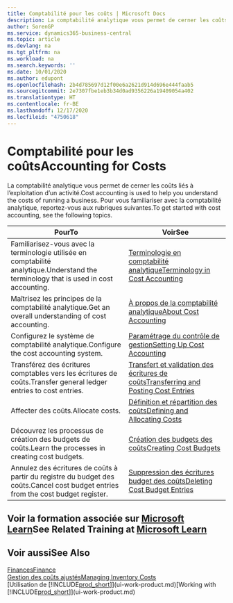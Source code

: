 ```yaml
---
title: Comptabilité pour les coûts | Microsoft Docs
description: La comptabilité analytique vous permet de cerner les coûts liés à l’exploitation d’un activié. Pour vous familiariser avec la comptabilité analytique, reportez-vous aux rubriques suivantes.
author: SorenGP
ms.service: dynamics365-business-central
ms.topic: article
ms.devlang: na
ms.tgt_pltfrm: na
ms.workload: na
ms.search.keywords: ''
ms.date: 10/01/2020
ms.author: edupont
ms.openlocfilehash: 2b4d785697d12f00e6a2621d914d696e444faab5
ms.sourcegitcommit: 2e7307fbe1eb3b34d0ad9356226a19409054a402
ms.translationtype: HT
ms.contentlocale: fr-BE
ms.lasthandoff: 12/17/2020
ms.locfileid: "4750618"
---
```

# <a name="accounting-for-costs"></a><span data-ttu-id="d4383-104">Comptabilité pour les coûts</span><span class="sxs-lookup"><span data-stu-id="d4383-104">Accounting for Costs</span></span>
<span data-ttu-id="d4383-105">La comptabilité analytique vous permet de cerner les coûts liés à l’exploitation d’un activité.</span><span class="sxs-lookup"><span data-stu-id="d4383-105">Cost accounting is used to help you understand the costs of running a business.</span></span> <span data-ttu-id="d4383-106">Pour vous familiariser avec la comptabilité analytique, reportez-vous aux rubriques suivantes.</span><span class="sxs-lookup"><span data-stu-id="d4383-106">To get started with cost accounting, see the following topics.</span></span>  

|<span data-ttu-id="d4383-107">Pour</span><span class="sxs-lookup"><span data-stu-id="d4383-107">To</span></span>|<span data-ttu-id="d4383-108">Voir</span><span class="sxs-lookup"><span data-stu-id="d4383-108">See</span></span>|  
|--------|---------|  
|<span data-ttu-id="d4383-109">Familiarisez-vous avec la terminologie utilisée en comptabilité analytique.</span><span class="sxs-lookup"><span data-stu-id="d4383-109">Understand the terminology that is used in cost accounting.</span></span>|[<span data-ttu-id="d4383-110">Terminologie en comptabilité analytique</span><span class="sxs-lookup"><span data-stu-id="d4383-110">Terminology in Cost Accounting</span></span>](finance-terminology-in-cost-accounting.md)|  
|<span data-ttu-id="d4383-111">Maîtrisez les principes de la comptabilité analytique.</span><span class="sxs-lookup"><span data-stu-id="d4383-111">Get an overall understanding of cost accounting.</span></span>|[<span data-ttu-id="d4383-112">À propos de la comptabilité analytique</span><span class="sxs-lookup"><span data-stu-id="d4383-112">About Cost Accounting</span></span>](finance-about-cost-accounting.md)|  
|<span data-ttu-id="d4383-113">Configurez le système de comptabilité analytique.</span><span class="sxs-lookup"><span data-stu-id="d4383-113">Configure the cost accounting system.</span></span>|[<span data-ttu-id="d4383-114">Paramétrage du contrôle de gestion</span><span class="sxs-lookup"><span data-stu-id="d4383-114">Setting Up Cost Accounting</span></span>](finance-set-up-cost-accounting.md)|  
|<span data-ttu-id="d4383-115">Transférez des écritures comptables vers les écritures de coûts.</span><span class="sxs-lookup"><span data-stu-id="d4383-115">Transfer general ledger entries to cost entries.</span></span>|[<span data-ttu-id="d4383-116">Transfert et validation des écritures de coûts</span><span class="sxs-lookup"><span data-stu-id="d4383-116">Transferring and Posting Cost Entries</span></span>](finance-transfer-and-post-cost-entries.md)|  
|<span data-ttu-id="d4383-117">Affecter des coûts.</span><span class="sxs-lookup"><span data-stu-id="d4383-117">Allocate costs.</span></span>|[<span data-ttu-id="d4383-118">Définition et répartition des coûts</span><span class="sxs-lookup"><span data-stu-id="d4383-118">Defining and Allocating Costs</span></span>](finance-define-and-allocate-costs.md)|  
|<span data-ttu-id="d4383-119">Découvrez les processus de création des budgets de coûts.</span><span class="sxs-lookup"><span data-stu-id="d4383-119">Learn the processes in creating cost budgets.</span></span>|[<span data-ttu-id="d4383-120">Création des budgets des coûts</span><span class="sxs-lookup"><span data-stu-id="d4383-120">Creating Cost Budgets</span></span>](finance-create-cost-budgets.md)|
|<span data-ttu-id="d4383-121">Annulez des écritures de coûts à partir du registre du budget des coûts.</span><span class="sxs-lookup"><span data-stu-id="d4383-121">Cancel cost budget entries from the cost budget register.</span></span>|[<span data-ttu-id="d4383-122">Suppression des écritures budget des coûts</span><span class="sxs-lookup"><span data-stu-id="d4383-122">Deleting Cost Budget Entries</span></span>](finance-how-to-delete-cost-budget-entries.md)|

## <a name="see-related-training-at-microsoft-learn"></a><span data-ttu-id="d4383-123">Voir la formation associée sur [Microsoft Learn](/learn/paths/use-cost-accounting-dynamics-365-business-central/)</span><span class="sxs-lookup"><span data-stu-id="d4383-123">See Related Training at [Microsoft Learn](/learn/paths/use-cost-accounting-dynamics-365-business-central/)</span></span>

## <a name="see-also"></a><span data-ttu-id="d4383-124">Voir aussi</span><span class="sxs-lookup"><span data-stu-id="d4383-124">See Also</span></span>  
[<span data-ttu-id="d4383-125">Finances</span><span class="sxs-lookup"><span data-stu-id="d4383-125">Finance</span></span>](finance.md)  
[<span data-ttu-id="d4383-126">Gestion des coûts ajustés</span><span class="sxs-lookup"><span data-stu-id="d4383-126">Managing Inventory Costs</span></span>](finance-manage-inventory-costs.md)  
<span data-ttu-id="d4383-127">[Utilisation de [!INCLUDE[prod_short](includes/prod_short.md)]](ui-work-product.md)</span><span class="sxs-lookup"><span data-stu-id="d4383-127">[Working with [!INCLUDE[prod_short](includes/prod_short.md)]](ui-work-product.md)</span></span>
